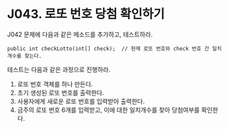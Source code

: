 # J043. 로또 번호 당첨 확인하기
J042 문제에 다음과 같은 메소드를 추가하고, 테스트하라.

```
public int checkLotto(int[] check);  // 현재 로또 번호와 check 번호 간 일치개수를 찾는다.
```

테스트는 다음과 같은 과정으로 진행하라.

1. 로또 번호 객체를 하나 만든다.
2. 초기 생성된 로또 번호를 출력한다.
3. 사용자에게 새로운 로또 번호를 입력받아 출력한다.
4. 금주의 로또 번호 6개를 입력받고, 이에 대한 일치개수를 찾아 당첨여부를 확인한다.
